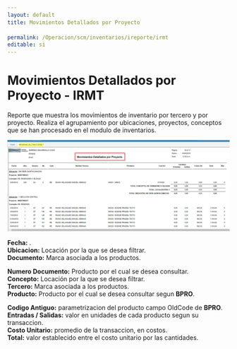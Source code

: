 ```yaml
---
layout: default
title: Movimientos Detallados por Proyecto

permalink: /Operacion/scm/inventarios/ireporte/irmt
editable: si
---
```


# Movimientos Detallados por Proyecto - IRMT

Reporte que muestra los movimientos de inventario por tercero y por proyecto.
Realiza el agrupamiento por ubicaciones, proyectos, conceptos que se han procesado en el modulo de inventarios.

![](irmt1.png)

**Fecha:** .  
**Ubicacion:** Locación por la que se desea filtrar.  
**Documento:** Marca asociada a los productos.  

**Numero Documento:** Producto por el cual se desea consultar.  
**Concepto:** Locación por la que se desea filtrar.  
**Tercero:** Marca asociada a los productos.  
**Producto:** Producto por el cual se desea consultar segun **BPRO**.  

**Codigo Antiguo:** parametrizacion del producto campo OldCode de **BPRO**.  
**Entradas / Salidas:** valor en unidades de cada producto segun su transaccion.  
**Costo Unitario:** promedio de la transaccion, en costos.  
**Total:** valor establecido entre el costo unitario por las cantidades.  




